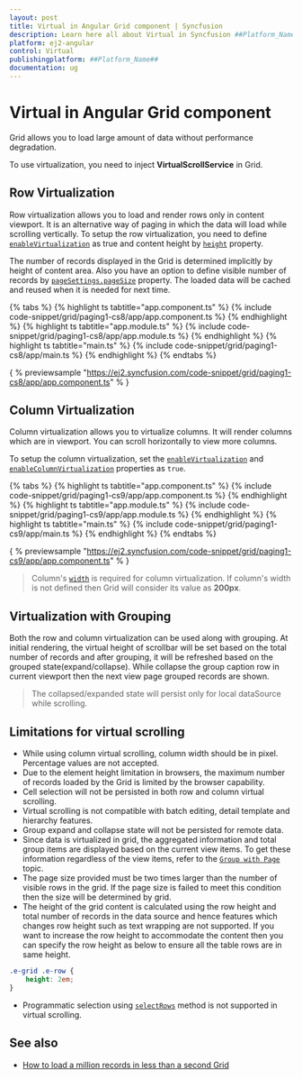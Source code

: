 ```yaml
---
layout: post
title: Virtual in Angular Grid component | Syncfusion
description: Learn here all about Virtual in Syncfusion ##Platform_Name## Grid component of Syncfusion Essential JS 2 and more.
platform: ej2-angular
control: Virtual 
publishingplatform: ##Platform_Name##
documentation: ug
---
```


# Virtual in Angular Grid component

Grid allows you to load large amount of data without performance degradation.

To use virtualization, you need to inject **VirtualScrollService** in Grid.

## Row Virtualization

Row virtualization allows you to load and render rows only in content viewport. It is an alternative way of
paging in which the data will load while scrolling vertically.
To setup the row virtualization, you need to define
[`enableVirtualization`](../api/grid/#enablevirtualization) as true and
content height by [`height`](../api/grid/#height) property.

The number of records displayed in the Grid is determined implicitly by height of content area. Also you have an option to define visible
number of records by
[`pageSettings.pageSize`](../api/grid/pageSettingsModel/#pagesize) property.
The loaded data will be cached and reused when it is needed for next time.

{% tabs %}
{% highlight ts tabtitle="app.component.ts" %}
{% include code-snippet/grid/paging1-cs8/app/app.component.ts %}
{% endhighlight %}
{% highlight ts tabtitle="app.module.ts" %}
{% include code-snippet/grid/paging1-cs8/app/app.module.ts %}
{% endhighlight %}
{% highlight ts tabtitle="main.ts" %}
{% include code-snippet/grid/paging1-cs8/app/main.ts %}
{% endhighlight %}
{% endtabs %}
  
{ % previewsample "https://ej2.syncfusion.com/code-snippet/grid/paging1-cs8/app/app.component.ts" % }

## Column Virtualization

Column virtualization allows you to virtualize columns. It will render columns which are in viewport.
You can scroll horizontally to view more columns.

To setup the column virtualization, set the
[`enableVirtualization`](../api/grid/#enablevirtualization) and
[`enableColumnVirtualization`](../api/grid/#enablecolumnvirtualization) properties as `true`.

{% tabs %}
{% highlight ts tabtitle="app.component.ts" %}
{% include code-snippet/grid/paging1-cs9/app/app.component.ts %}
{% endhighlight %}
{% highlight ts tabtitle="app.module.ts" %}
{% include code-snippet/grid/paging1-cs9/app/app.module.ts %}
{% endhighlight %}
{% highlight ts tabtitle="main.ts" %}
{% include code-snippet/grid/paging1-cs9/app/main.ts %}
{% endhighlight %}
{% endtabs %}
  
{ % previewsample "https://ej2.syncfusion.com/code-snippet/grid/paging1-cs9/app/app.component.ts" % }

> Column's [`width`](../api/grid/column/#width) is required for column virtualization.
If column's width is not defined then Grid will consider its value as **200px**.

## Virtualization with Grouping

Both the row and column virtualization can be used along with grouping. At initial rendering, the virtual height of scrollbar will be set based on the total number of records and after grouping, it will be refreshed based on the grouped state(expand/collapse). While collapse the group caption row in current viewport then the next view page grouped records are shown.

> The collapsed/expanded state will persist only for local dataSource while scrolling.

## Limitations for virtual scrolling

* While using column virtual scrolling, column width should be in pixel. Percentage values are not accepted.
* Due to the element height limitation in browsers, the maximum number of records loaded by the Grid is limited by the browser capability.
* Cell selection will not be persisted in both row and column virtual scrolling.
* Virtual scrolling is not compatible with batch editing, detail template and hierarchy features.
* Group expand and collapse state will not be persisted for remote data.
* Since data is virtualized in grid, the aggregated information and total group items are displayed based on the current view items.
To get these information regardless of the view items, refer to the
[`Group with Page`](./grouping#group-with-paging) topic.
* The page size provided must be two times larger than the number of visible rows in the grid.
If the page size is failed to meet this condition then the size will be determined by grid.
* The height of the grid content is calculated using the row height and total number of records
in the data source and hence features which changes row height such as text wrapping are not supported.
If you want to increase the row height to accommodate the content then you can specify the
 row height as below to ensure all the table rows are in same height.

```css
.e-grid .e-row {
    height: 2em;
}
```

* Programmatic selection using [`selectRows`](../api/grid/#selectrows) method is not supported in virtual scrolling.

## See also

* [How to load a million records in less than a second Grid](https://www.syncfusion.com/blogs/post/how-to-load-a-million-records-in-less-than-a-second-in-syncfusion-angular-data-grid.aspx)
